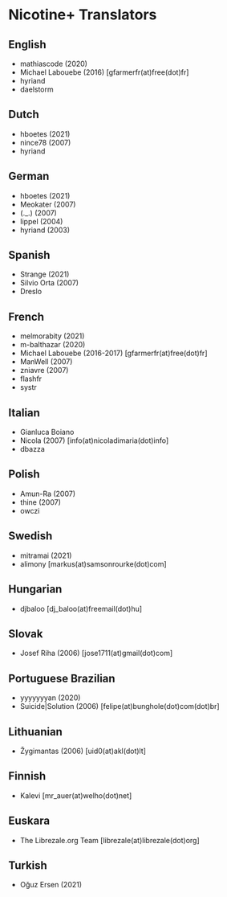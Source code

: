 # Nicotine+ Translators

## English
- mathiascode (2020)
- Michael Labouebe (2016) [gfarmerfr(at)free(dot)fr]
- hyriand
- daelstorm

## Dutch
- hboetes (2021)
- nince78 (2007)
- hyriand

## German
- hboetes (2021)
- Meokater (2007)
- (.\_.) (2007)
- lippel (2004)
- hyriand (2003)

## Spanish
- Strange (2021)
- Silvio Orta (2007)
- Dreslo

## French
- melmorabity (2021)
- m-balthazar (2020)
- Michael Labouebe (2016-2017) [gfarmerfr(at)free(dot)fr]
- ManWell (2007)
- zniavre (2007)
- flashfr
- systr

## Italian
- Gianluca Boiano
- Nicola (2007) [info(at)nicoladimaria(dot)info]
- dbazza

## Polish
- Amun-Ra (2007)
- thine (2007)
- owczi

## Swedish
- mitramai (2021)
- alimony [markus(at)samsonrourke(dot)com]

## Hungarian
- djbaloo [dj_baloo(at)freemail(dot)hu]

## Slovak
- Josef Riha (2006) [jose1711(at)gmail(dot)com]

## Portuguese Brazilian
- yyyyyyyan (2020)
- Suicide\|Solution (2006) [felipe(at)bunghole(dot)com(dot)br]

## Lithuanian
- Žygimantas (2006) [uid0(at)akl(dot)lt]

## Finnish
- Kalevi [mr_auer(at)welho(dot)net]

## Euskara
- The Librezale.org Team [librezale(at)librezale(dot)org]

## Turkish
- Oğuz Ersen (2021)
